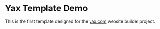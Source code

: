 # Yax Template Demo

This is the first template designed for the [yax.com](https://yax.com/) website builder project.

